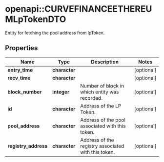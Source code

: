 # openapi::CURVEFINANCEETHEREUMLpTokenDTO

Entity for fetching the pool address from lpToken.

## Properties
Name | Type | Description | Notes
------------ | ------------- | ------------- | -------------
**entry_time** | **character** |  | [optional] 
**recv_time** | **character** |  | [optional] 
**block_number** | **integer** | Number of block in which entity was recorded. | [optional] 
**id** | **character** | Address of the LP Token. | [optional] 
**pool_address** | **character** | Address of the pool associated with this token. | [optional] 
**registry_address** | **character** | Address of the registry associated with this token. | [optional] 


